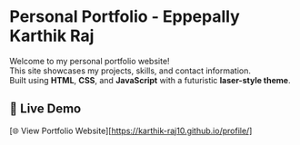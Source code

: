 # Personal Portfolio - Eppepally Karthik Raj

Welcome to my personal portfolio website!  
This site showcases my projects, skills, and contact information.  
Built using **HTML**, **CSS**, and **JavaScript** with a futuristic **laser-style theme**.

## 🔗 Live Demo
[🌐 View Portfolio Website][https://karthik-raj10.github.io/profile/]
